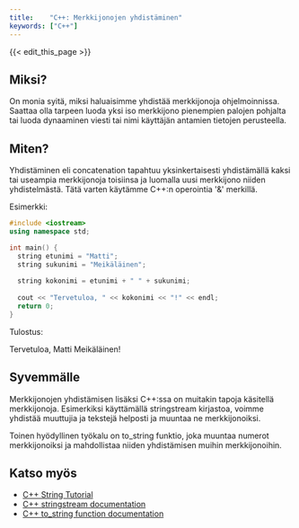 ```yaml
---
title:    "C++: Merkkijonojen yhdistäminen"
keywords: ["C++"]
---
```


{{< edit_this_page >}}

## Miksi?

On monia syitä, miksi haluaisimme yhdistää merkkijonoja ohjelmoinnissa. Saattaa olla tarpeen luoda yksi iso merkkijono pienempien palojen pohjalta tai luoda dynaaminen viesti tai nimi käyttäjän antamien tietojen perusteella.

## Miten?


Yhdistäminen eli concatenation tapahtuu yksinkertaisesti yhdistämällä kaksi tai useampia merkkijonoja toisiinsa ja luomalla uusi merkkijono niiden yhdistelmästä. Tätä varten käytämme C++:n operointia '&' merkillä.

Esimerkki:

```C++
#include <iostream>
using namespace std;

int main() {
  string etunimi = "Matti";
  string sukunimi = "Meikäläinen";
  
  string kokonimi = etunimi + " " + sukunimi;
  
  cout << "Tervetuloa, " << kokonimi << "!" << endl;
  return 0;
}
```

Tulostus:

Tervetuloa, Matti Meikäläinen!

## Syvemmälle

Merkkijonojen yhdistämisen lisäksi C++:ssa on muitakin tapoja käsitellä merkkijonoja. Esimerkiksi käyttämällä stringstream kirjastoa, voimme yhdistää muuttujia ja tekstejä helposti ja muuntaa ne merkkijonoiksi.

Toinen hyödyllinen työkalu on to_string funktio, joka muuntaa numerot merkkijonoiksi ja mahdollistaa niiden yhdistämisen muihin merkkijonoihin.

## Katso myös

- [C++ String Tutorial](https://www.w3schools.com/cpp/cpp_strings.asp)
- [C++ stringstream documentation](https://www.cplusplus.com/reference/sstream/stringstream/)
- [C++ to_string function documentation](https://www.cplusplus.com/reference/string/to_string/)